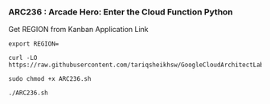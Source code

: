 ### ARC236 :  Arcade Hero: Enter the Cloud Function Python 

Get REGION from Kanban Application Link  

```
export REGION=
```

```
curl -LO https://raw.githubusercontent.com/tariqsheikhsw/GoogleCloudArchitectLabs/main/Solutions/ARC236.sh

sudo chmod +x ARC236.sh

./ARC236.sh
```
